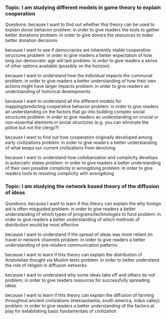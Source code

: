 ### Topic: I am studying different models in game theory to explain cooperation
Questions: 
because I want to find out whether this theory can be used to explain donor behavior 
  	problem: in order to give readers the tools to gather better donations
	problem: in order to give donors the resources to make better donation decisions

because I want to see if democracies are inherently stable cooperative structures
	problem: in order to give readers a better expectation of how long our democratic age will last
	problem: in order to give readers a sense of other options available (possibly on the horizon)

because I want to understand how the individual impacts the communal
problem: in order to give readers a better understanding of how their own actions might have larger impacts
	problem: in order to give readers an understanding of historical developments

because I want to understand all the different models for mapping/predicting cooperative behavior
problem: in order to give readers an understanding on the factors that go into building complex social structures
problem: in order to give readers an understanding on crucial or non-essential elements in social structures (e.g. you can eliminate the police but not the clergy?)

because I want to find out how cooperation originally developed among early civilizations
problem: in order to give readers a better understanding of what keeps our current civilizations from devolving

because I want to understand how collobaroation and complicity develops in autocratic states
problem: in order to give readers a better understanding of their own possible complicity in wrongdoing
problem: in order to give readers tools to resisting complicity with wrongdoing

### Topic: I am studying the network based theory of the diffusion of ideas

Questions: 
because I want to learn if this theory can explain the why foreign aid is often misguided
problem: in order to give readers a better understanding of which types of programs/technologies to fund
problem: in order to give readers a better understanding of which methods of distribution would be most effective

because I want to understand if the spread of ideas was more reliant on travel or network channels
problem: in order to give readers a better understanding of pre-modern communication patterns

because I want to learn if this theory can explain the distribution of Aristotelian thought via Muslim texts 
problem: in order to better understand the role of religion in diffusion networks
   
because I want to understand why some ideas take off and others do not
problem; in order to give readers resources for successfully spreading ideas

because I want to learn if this theory can explain the diffusion of farming throughout ancient civilizations (mesopotamia, south america, indus valley) 
problem: in order to give readers a better understanding of the factors at play for establishing basic fundamentals of civilization


